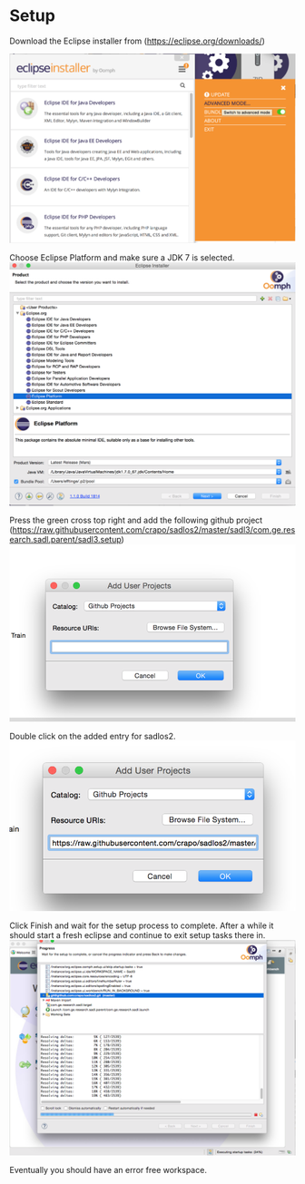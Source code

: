 # Setup

Download the Eclipse installer from (https://eclipse.org/downloads/)
 
![Start it and switch to Advanced Mode](setup-step2.png)

Choose Eclipse Platform and make sure a JDK 7 is selected.
![Choose Eclipse Platform, JDK 7](setup-step3.png)

Press the green cross top right and add the following github project (https://raw.githubusercontent.com/crapo/sadlos2/master/sadl3/com.ge.research.sadl.parent/sadl3.setup)
 ![Add project](setup-step5.png)

Double click on the added entry for sadlos2.
![Double Click](setup-step6.png)

Click Finish and wait for the setup process to complete. After a while it should start a fresh eclipse and continue to exit setup tasks there in.![Setup Task Execution](setup-step8.png)

Eventually you should have an error free workspace.